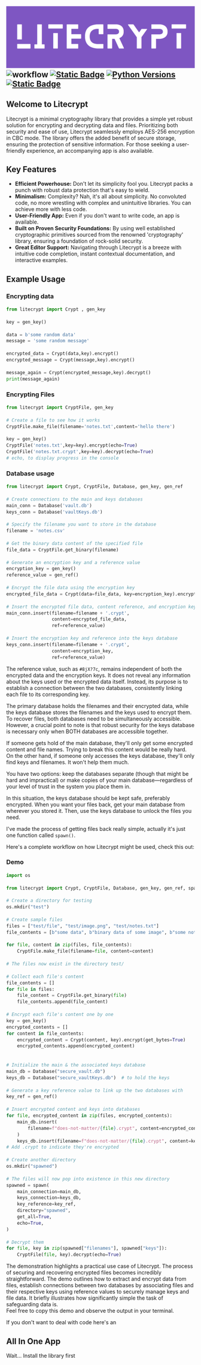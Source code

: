 ![alt text](assets/widelogo1.png)
![workflow](https://github.com/ashgw/litecrypt/actions/workflows/deploy.yaml/badge.svg)
[![Static Badge](https://img.shields.io/badge/Docs-latest-%237e56c2)](https://ashgw.github.io/litecrypt)
[![Python Versions](https://img.shields.io/badge/Python-3.7%7C%203.8%20%7C%203.9%20%7C%203.10%20%7C%203.11-blue)](https://pypi.org/project/litecrypt/)
[![Static Badge](https://img.shields.io/badge/PyPI-v0.0.1-brightgreen)](https://pypi.org/project/litecrypt/)
---

## Welcome to Litecrypt

Litecrypt is a minimal cryptography library that provides a simple yet robust solution for encrypting and decrypting data and files. Prioritizing both security and ease of use, Litecrypt seamlessly employs AES-256 encryption in CBC mode. The library offers the added benefit of secure storage, ensuring the protection of sensitive information. For those seeking a user-friendly experience, an accompanying app is also available.

## Key Features
- **Efficient Powerhouse:** Don't let its simplicity fool you. Litecrypt packs a punch with robust data protection that's easy to wield.
- **Minimalism:** Complexity? Nah, it's all about simplicity. No convoluted code, no more wrestling with complex and unintuitive libraries. You can achieve more with less code.
- **User-Friendly App:** Even if you don't want to write code, an app is available.
- **Built on Proven Security Foundations:** By using well established cryptographic primitives sourced from the renowned 'cryptography' library, ensuring a foundation of rock-solid security.
- **Great Editor Support:**  Navigating through Litecrypt is a breeze with intuitive code completion, instant contextual documentation, and interactive examples.


## Example Usage

### Encrypting data
```py linenums="1"
from litecrypt import Crypt , gen_key

key = gen_key()

data = b'some random data'
message = 'some random message'

encrypted_data = Crypt(data,key).encrypt()
encrypted_message = Crypt(message,key).encrypt()

message_again = Crypt(encrypted_message,key).decrypt()
print(message_again)
```

### Encrypting Files
```py linenums="1"
from litecrypt import CryptFile, gen_key

# Create a file to see how it works
CryptFile.make_file(filename='notes.txt',content='hello there')

key = gen_key()
CryptFile('notes.txt',key=key).encrypt(echo=True)
CryptFile('notes.txt.crypt',key=key).decrypt(echo=True)
# echo, to display progress in the console
```

### Database usage

```py linenums="1"
from litecrypt import Crypt, CryptFile, Database, gen_key, gen_ref

# Create connections to the main and keys databases
main_conn = Database('vault.db')
keys_conn = Database('vaultKeys.db')

# Specify the filename you want to store in the database
filename = 'notes.csv'

# Get the binary data content of the specified file
file_data = CryptFile.get_binary(filename)

# Generate an encryption key and a reference value
encryption_key = gen_key()
reference_value = gen_ref()

# Encrypt the file data using the encryption key
encrypted_file_data = Crypt(data=file_data, key=encryption_key).encrypt()

# Insert the encrypted file data, content reference, and encryption key into the main database
main_conn.insert(filename=filename + '.crypt',
                 content=encrypted_file_data,
                 ref=reference_value)

# Insert the encryption key and reference into the keys database
keys_conn.insert(filename=filename + '.crypt',
                 content=encryption_key,
                 ref=reference_value)

```

The reference value, such as `#8jX?7c`, remains independent of both the encrypted data and the encryption keys. It does not reveal any information about the keys used or the encrypted data itself. Instead, its purpose is to establish a connection between the two databases, consistently linking each file to its corresponding key.

The primary database holds the filenames and their encrypted data, while the keys database stores the filenames and the keys used to encrypt them. To recover files, both databases need to be simultaneously accessible. However, a crucial point to note is that robust security for the keys database is necessary only when BOTH databases are accessible together.

If someone gets hold of the main database, they'll only get some encrypted content and file names. Trying to break this content would be really hard. On the other hand, if someone only accesses the keys database, they'll only find keys and filenames. It won't help them much.

You have two options: keep the databases separate (though that might be hard and impractical) or make copies of your main database—regardless of your level of trust in the system you place them in.

In this situation, the keys database should be kept safe, preferably encrypted. When you want your files back, get your main database from wherever you stored it. Then, use the keys database to unlock the files you need.

I've made the process of getting files back really simple, actually it's just one function called `spawn()`.

Here's a complete workflow on how Litecrypt might be used, check this out:

### Demo
```py linenums="1"
import os

from litecrypt import Crypt, CryptFile, Database, gen_key, gen_ref, spawn

# Create a directory for testing
os.mkdir("test")

# Create sample files
files = ["test/file", "test/image.png", "test/notes.txt"]
file_contents = [b"some data", b"binary data of some image", b"some notes"]

for file, content in zip(files, file_contents):
    CryptFile.make_file(filename=file, content=content)

# The files now exist in the directory test/

# Collect each file's content
file_contents = []
for file in files:
    file_content = CryptFile.get_binary(file)
    file_contents.append(file_content)

# Encrypt each file's content one by one
key = gen_key()
encrypted_contents = []
for content in file_contents:
    encrypted_content = Crypt(content, key).encrypt(get_bytes=True)
    encrypted_contents.append(encrypted_content)


# Initialize the main & the associated keys database
main_db = Database("secure_vault.db")
keys_db = Database("secure_vaultKeys.db")  # to hold the keys

# Generate a key reference value to link up the two databases with
key_ref = gen_ref()

# Insert encrypted content and keys into databases
for file, encrypted_content in zip(files, encrypted_contents):
    main_db.insert(
        filename=f"does-not-matter/{file}.crypt", content=encrypted_content, ref=key_ref
    )
    keys_db.insert(filename=f"does-not-matter/{file}.crypt", content=key, ref=key_ref)
# Add .crypt to indicate they're encrypted

# Create another directory
os.mkdir("spawned")

# The files will now pop into existence in this new directory
spawned = spawn(
    main_connection=main_db,
    keys_connection=keys_db,
    key_reference=key_ref,
    directory="spawned",
    get_all=True,
    echo=True,
)

# Decrypt them
for file, key in zip(spawned["filenames"], spawned["keys"]):
    CryptFile(file, key).decrypt(echo=True)
```

The demonstration highlights a practical use case of Litecrypt. The process of securing and recovering encrypted files becomes incredibly straightforward. The demo outlines how to extract and encrypt data from files, establish connections between two databases by associating files and their respective keys using reference values to securely manage keys and file data. It briefly illustrates how  significantly simple the task of safeguarding data is.
<br>Feel free to copy this demo and observe the output in your terminal.

If you don't want to deal with code here's an
## All In One App
Wait... Install the library first
